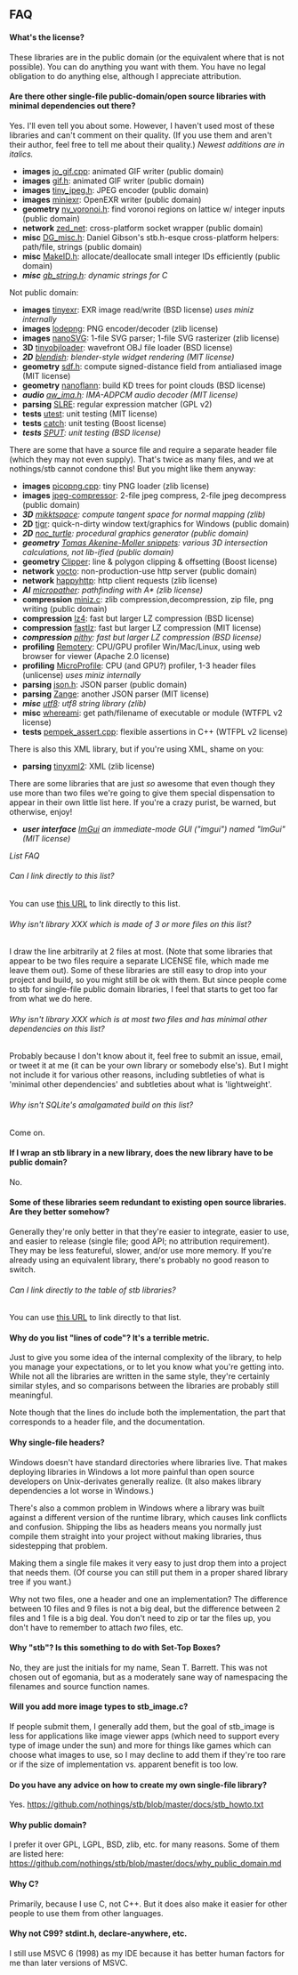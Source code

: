 
FAQ
---

#### What's the license?

These libraries are in the public domain (or the equivalent where that is not
possible). You can do anything you want with them. You have no legal obligation
to do anything else, although I appreciate attribution.

#### <a name="other_libs"></a> Are there other single-file public-domain/open source libraries with minimal dependencies out there?

Yes. I'll even tell you about some. However, I haven't used most of these libraries
and can't comment on their quality. (If you use them and aren't their author, feel
free to tell me about their quality.) _Newest additions are in italics._

- **images** [jo_gif.cpp](http://www.jonolick.com/home/gif-writer): animated GIF writer (public domain)
- **images** [gif.h](https://github.com/ginsweater/gif-h): animated GIF writer (public domain)
- **images** [tiny_jpeg.h](https://github.com/serge-rgb/TinyJPEG/blob/master/tiny_jpeg.h): JPEG encoder (public domain)
- **images** [miniexr](https://github.com/aras-p/miniexr): OpenEXR writer (public domain)
- **geometry** [nv_voronoi.h](http://www.icculus.org/~mordred/nvlib/): find voronoi regions on lattice w/ integer inputs (public domain)
- **network** [zed_net](https://github.com/ZedZull/zed_net): cross-platform socket wrapper (public domain)
- **misc** [DG_misc.h](https://github.com/DanielGibson/Snippets/): Daniel Gibson's stb.h-esque cross-platform helpers: path/file, strings (public domain)
- **misc** [MakeID.h](http://www.humus.name/3D/MakeID.h): allocate/deallocate small integer IDs efficiently (public domain)
- _**misc** [gb_string.h](https://github.com/gingerBill/gb): dynamic strings for C_

Not public domain:

- **images** [tinyexr](https://github.com/syoyo/tinyexr): EXR image read/write (BSD license)  *uses miniz internally*
- **images** [lodepng](http://lodev.org/lodepng/): PNG encoder/decoder (zlib license)
- **images** [nanoSVG](https://github.com/memononen/nanosvg): 1-file SVG parser; 1-file SVG rasterizer (zlib license)
- **3D** [tinyobjloader](https://github.com/syoyo/tinyobjloader): wavefront OBJ file loader (BSD license)
- _**2D** [blendish](https://bitbucket.org/duangle/oui-blendish/src): blender-style widget rendering (MIT license)_
- **geometry** [sdf.h](https://github.com/memononen/SDF): compute signed-distance field from antialiased image (MIT license)
- **geometry** [nanoflann](https://github.com/jlblancoc/nanoflann): build KD trees for point clouds (BSD license)
- _**audio** [aw_ima.h](https://github.com/afterwise/aw-ima/blob/master/aw-ima.h): IMA-ADPCM audio decoder (MIT license)_
- **parsing** [SLRE](https://github.com/cesanta/slre): regular expression matcher (GPL v2)
- **tests** [utest](https://github.com/evolutional/utest): unit testing (MIT license)
- **tests** [catch](https://github.com/philsquared/Catch): unit testing (Boost license)
- _**tests** [SPUT](http://www.lingua-systems.com/unit-testing/): unit testing (BSD license)_

There are some that have a source file and require a separate header file (which they may
not even supply). That's twice as many files, and we at nothings/stb cannot condone
this! But you might like them anyway:

- **images** [picopng.cpp](http://lodev.org/lodepng/picopng.cpp): tiny PNG loader (zlib license)
- **images** [jpeg-compressor](https://github.com/richgel999/jpeg-compressor): 2-file jpeg compress, 2-file jpeg decompress (public domain)
- _**3D** [mikktspace](https://svn.blender.org/svnroot/bf-blender/trunk/blender/intern/mikktspace/): compute tangent space for normal mapping (zlib)_
- **2D** [tigr](https://bitbucket.org/rmitton/tigr/src): quick-n-dirty window text/graphics for Windows (public domain)
- _**2D** [noc_turtle](https://github.com/guillaumechereau/noc): procedural graphics generator (public domain)_
- _**geometry** [Tomas Akenine-Moller snippets](http://fileadmin.cs.lth.se/cs/Personal/Tomas_Akenine-Moller/code/): various 3D intersection calculations, not lib-ified (public domain)_
- **geometry** [Clipper](http://www.angusj.com/delphi/clipper.php): line & polygon clipping & offsetting (Boost license)
- **network** [yocto](https://github.com/tom-seddon/yhs): non-production-use http server (public domain)
- **network** [happyhttp](http://scumways.com/happyhttp/happyhttp.html): http client requests (zlib license)
- _**AI** [micropather](http://www.grinninglizard.com/MicroPather/): pathfinding with A* (zlib license)_
- **compression** [miniz.c](https://github.com/richgel999/miniz): zlib compression,decompression, zip file, png writing (public domain)
- **compression** [lz4](https://github.com/Cyan4973/lz4): fast but larger LZ compression (BSD license)
- **compression** [fastlz](https://code.google.com/p/fastlz/source/browse/#svn%2Ftrunk): fast but larger LZ compression (MIT license)
- _**compression** [pithy](https://github.com/johnezang/pithy): fast but larger LZ compression (BSD license)_
- **profiling** [Remotery](https://github.com/Celtoys/Remotery): CPU/GPU profiler Win/Mac/Linux, using web browser for viewer (Apache 2.0 license)
- **profiling** [MicroProfile](https://bitbucket.org/jonasmeyer/microprofile): CPU (and GPU?) profiler, 1-3 header files (unlicense) *uses miniz internally*
- **parsing** [json.h](https://github.com/sheredom/json.h): JSON parser (public domain)
- **parsing** [Zange](https://github.com/vurtun/zange/blob/master/json.c): another JSON parser (MIT license)
- _**misc** [utf8](https://github.com/sheredom/utf8.h): utf8 string library (zlib)_
- **misc** [whereami](https://github.com/gpakosz/whereami): get path/filename of executable or module (WTFPL v2 license)
- **tests** [pempek_assert.cpp](https://github.com/gpakosz/Assert/tree/master/src): flexible assertions in C++ (WTFPL v2 license)

There is also this XML library, but if you're using XML, shame on you:

- **parsing** [tinyxml2](https://github.com/leethomason/tinyxml2): XML (zlib license)

There are some libraries that are just _so_ awesome that even though they use more
than two files we're going to give them special dispensation to appear in their own
little list here. If you're a crazy purist, be warned, but otherwise, enjoy!

- _**user interface** [ImGui](https://github.com/ocornut/imgui) an immediate-mode GUI ("imgui") named "ImGui" (MIT license)_

*List FAQ*

###### Can I link directly to this list?

You can use [this URL](https://github.com/nothings/stb#other_libs) to link directly to this list.

###### Why isn't library XXX which is made of 3 or more files on this list?

I draw the line arbitrarily at 2 files at most. (Note that some libraries that appear to
be two files require a separate LICENSE file, which made me leave them out). Some of these
libraries are still easy to drop into your project and build, so you might still be ok with them.
But since people come to stb for single-file public domain libraries, I feel that starts
to get too far from what we do here.

###### Why isn't library XXX which is at most two files and has minimal other dependencies on this list?

Probably because I don't know about it, feel free to submit an issue, email, or tweet it at
me (it can be your own library or somebody else's). But I might not include it for various
other reasons, including subtleties of what is 'minimal other dependencies' and subtleties
about what is 'lightweight'.

###### Why isn't SQLite's amalgamated build on this list?

Come on.

#### If I wrap an stb library in a new library, does the new library have to be public domain?

No.

#### Some of these libraries seem redundant to existing open source libraries. Are they better somehow?

Generally they're only better in that they're easier to integrate,
easier to use, and easier to release (single file; good API; no
attribution requirement). They may be less featureful, slower,
and/or use more memory. If you're already using an equivalent
library, there's probably no good reason to switch.

###### Can I link directly to the table of stb libraries?

You can use [this URL](https://github.com/nothings/stb#stb_libs) to link directly to that list.

#### Why do you list "lines of code"? It's a terrible metric.

Just to give you some idea of the internal complexity of the library,
to help you manage your expectations, or to let you know what you're
getting into. While not all the libraries are written in the same
style, they're certainly similar styles, and so comparisons between
the libraries are probably still meaningful.

Note though that the lines do include both the implementation, the
part that corresponds to a header file, and the documentation.

#### Why single-file headers?

Windows doesn't have standard directories where libraries
live. That makes deploying libraries in Windows a lot more
painful than open source developers on Unix-derivates generally
realize. (It also makes library dependencies a lot worse in Windows.)

There's also a common problem in Windows where a library was built
against a different version of the runtime library, which causes
link conflicts and confusion. Shipping the libs as headers means
you normally just compile them straight into your project without
making libraries, thus sidestepping that problem.

Making them a single file makes it very easy to just
drop them into a project that needs them. (Of course you can
still put them in a proper shared library tree if you want.)

Why not two files, one a header and one an implementation?
The difference between 10 files and 9 files is not a big deal,
but the difference between 2 files and 1 file is a big deal.
You don't need to zip or tar the files up, you don't have to
remember to attach *two* files, etc.

#### Why "stb"? Is this something to do with Set-Top Boxes?

No, they are just the initials for my name, Sean T. Barrett.
This was not chosen out of egomania, but as a moderately sane
way of namespacing the filenames and source function names.

#### Will you add more image types to stb_image.c?

If people submit them, I generally add them, but the goal of stb_image
is less for applications like image viewer apps (which need to support
every type of image under the sun) and more for things like games which
can choose what images to use, so I may decline to add them if they're
too rare or if the size of implementation vs. apparent benefit is too low.

#### Do you have any advice on how to create my own single-file library?

Yes. https://github.com/nothings/stb/blob/master/docs/stb_howto.txt

#### Why public domain?

I prefer it over GPL, LGPL, BSD, zlib, etc. for many reasons.
Some of them are listed here:
https://github.com/nothings/stb/blob/master/docs/why_public_domain.md

#### Why C?

Primarily, because I use C, not C++. But it does also make it easier
for other people to use them from other languages.

#### Why not C99? stdint.h, declare-anywhere, etc.

I still use MSVC 6 (1998) as my IDE because it has better human factors
for me than later versions of MSVC.



